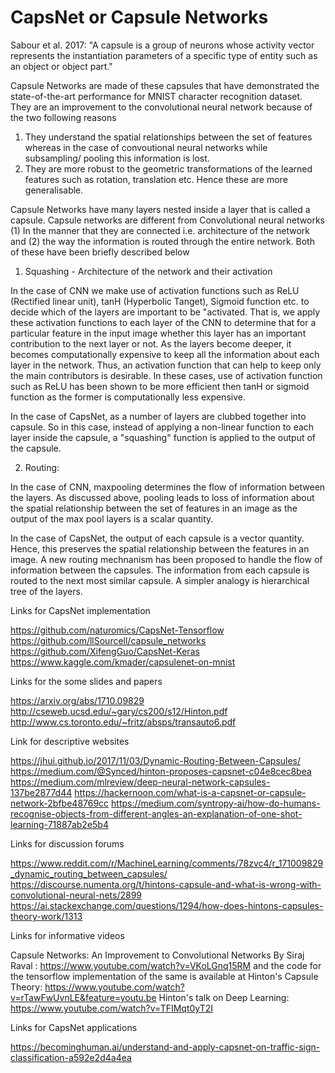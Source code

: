 # CapsNet or Capsule Networks

Sabour et al. 2017: "A capsule is a group of neurons whose activity vector represents the instantiation parameters of a specific type of entity such as an object or object part."

Capsule Networks are made of these capsules that have demonstrated the state-of-the-art performance for MNIST character recognition dataset. They are an improvement to the convolutional neural network because of the two following reasons

1.  They understand the spatial relationships between the set of features whereas in the case of convoutional neural networks while subsampling/ pooling this information is lost.
2.  They are more robust to the geometric transformations of the learned features such as rotation, translation etc. Hence these are more generalisable. 

Capsule Networks have many layers nested inside a layer that is called a capsule. Capsule networks are different from Convolutional neural networks (1) In the manner that they are connected i.e. architecture of the network and (2) the way the information is routed through the entire network. Both of these have been briefly described below

1. Squashing - Architecture of the network and their activation  

In the case of CNN we make use of activation functions such as ReLU (Rectified linear unit), tanH (Hyperbolic Tanget), Sigmoid function etc. to decide which of the layers are important to be "activated. That is, we apply these activation functions to each layer of the CNN to determine that for a particular feature in the input image whether this layer has an important contribution to the next layer or not. As the layers become deeper, it becomes computationally expensive to keep all the information about each layer in the network. Thus, an activation function that can help to keep only the main contributors is desirable. In these cases, use of activation function such as ReLU has been shown to be more efficient then tanH or sigmoid function as the former is computationally less expensive. 

In the case of CapsNet, as a number of layers are clubbed together into capsule. So in this case, instead of applying a non-linear function to each layer inside the capsule, a "squashing" function is applied to the output of the capsule.  

2. Routing: 

In the case of CNN, maxpooling determines the flow of information between the layers. As discussed above, pooling leads to loss of information about the spatial relationship between the set of features in an image as the output of the max pool layers is a scalar quantity.

In the case of CapsNet, the output of each capsule is a vector quantity. Hence, this preserves the spatial relationship between the features in an image. A new routing mechnanism has been proposed to handle the flow of information between the capsules. The information from each capsule is routed to the next most similar capsule. A simpler analogy is hierarchical tree of the layers.


Links for CapsNet implementation

https://github.com/naturomics/CapsNet-Tensorflow
https://github.com/llSourcell/capsule_networks
https://github.com/XifengGuo/CapsNet-Keras
https://www.kaggle.com/kmader/capsulenet-on-mnist

Links for the some slides and papers

https://arxiv.org/abs/1710.09829
http://cseweb.ucsd.edu/~gary/cs200/s12/Hinton.pdf
http://www.cs.toronto.edu/~fritz/absps/transauto6.pdf

Link for descriptive websites

https://jhui.github.io/2017/11/03/Dynamic-Routing-Between-Capsules/
https://medium.com/@Synced/hinton-proposes-capsnet-c04e8cec8bea
https://medium.com/mlreview/deep-neural-network-capsules-137be2877d44
https://hackernoon.com/what-is-a-capsnet-or-capsule-network-2bfbe48769cc
https://medium.com/syntropy-ai/how-do-humans-recognise-objects-from-different-angles-an-explanation-of-one-shot-learning-71887ab2e5b4

Links for discussion forums

https://www.reddit.com/r/MachineLearning/comments/78zvc4/r_171009829_dynamic_routing_between_capsules/
https://discourse.numenta.org/t/hintons-capsule-and-what-is-wrong-with-convolutional-neural-nets/2899
https://ai.stackexchange.com/questions/1294/how-does-hintons-capsules-theory-work/1313

Links for informative videos

Capsule Networks: An Improvement to Convolutional Networks By Siraj Raval : https://www.youtube.com/watch?v=VKoLGnq15RM and the code for the tensorflow implementation of the same is available at 
Hinton's Capsule Theory: https://www.youtube.com/watch?v=rTawFwUvnLE&feature=youtu.be
Hinton's talk on Deep Learning: https://www.youtube.com/watch?v=TFIMqt0yT2I

Links for CapsNet applications

https://becominghuman.ai/understand-and-apply-capsnet-on-traffic-sign-classification-a592e2d4a4ea
